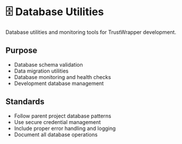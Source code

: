 # 🗄️ Database Utilities

Database utilities and monitoring tools for TrustWrapper development.

## Purpose

- Database schema validation
- Data migration utilities
- Database monitoring and health checks
- Development database management

## Standards

- Follow parent project database patterns
- Use secure credential management
- Include proper error handling and logging
- Document all database operations
